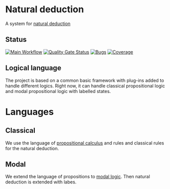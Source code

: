 # Natural deduction
A system for [natural deduction](https://en.wikipedia.org/wiki/Natural_deduction)

## Status
[![Main Workflow](https://github.com/dan323/natural-deduction/actions/workflows/CompileAndTest.yml/badge.svg)](https://github.com/dan323/natural-deduction/actions/workflows/CompileAndTest.yml)
[![Quality Gate Status](https://sonarcloud.io/api/project_badges/measure?project=dan323_natural-deduction&metric=alert_status)](https://sonarcloud.io/summary/new_code?id=dan323_natural-deduction)
[![Bugs](https://sonarcloud.io/api/project_badges/measure?project=dan323_natural-deduction&metric=bugs)](https://sonarcloud.io/summary/new_code?id=dan323_natural-deduction)
[![Coverage](https://sonarcloud.io/api/project_badges/measure?project=dan323_natural-deduction&metric=coverage)](https://sonarcloud.io/summary/new_code?id=dan323_natural-deduction)

## Logical language

The project is based on a common basic framework with plug-ins added to handle different logics. Right now, it can handle classical propositional logic
 and modal propositional logic with labelled states.
 
# Languages
## Classical
We use the language of [propositional calculus](https://en.wikipedia.org/wiki/Propositional_calculus) and rules
and classical rules for the natural deduction.

## Modal
We extend the language of propositions to [modal logic](https://en.wikipedia.org/wiki/Modal_logic). Then natural deduction is extended with labes.